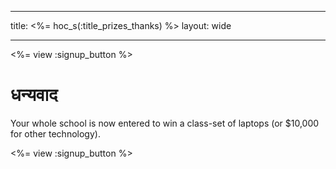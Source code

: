 * * *

title: <%= hoc_s(:title_prizes_thanks) %> layout: wide

* * *

<%= view :signup_button %>

# धन्यवाद

Your whole school is now entered to win a class-set of laptops (or $10,000 for other technology).

<%= view :signup_button %>